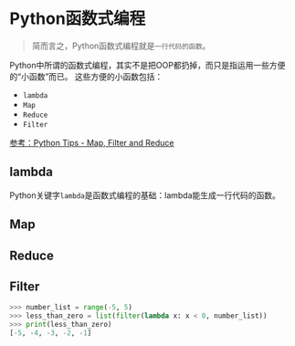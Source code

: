 # Python函数式编程

> 简而言之，Python函数式编程就是`一行代码的函数`。

Python中所谓的函数式编程，其实不是把OOP都扔掉，而只是指运用一些方便的“小函数”而已。
这些方便的小函数包括：
- `lambda`
- `Map`
- `Reduce`
- `Filter`

[参考：Python Tips - Map, Filter and Reduce](http://book.pythontips.com/en/latest/map_filter.html)

## lambda

Python关键字`lambda`是函数式编程的基础：lambda能生成一行代码的函数。


## Map


## Reduce


## Filter

```py
>>> number_list = range(-5, 5)
>>> less_than_zero = list(filter(lambda x: x < 0, number_list))
>>> print(less_than_zero)
[-5, -4, -3, -2, -1]
```